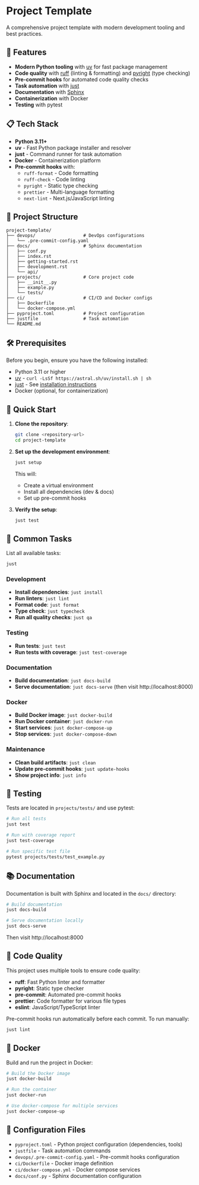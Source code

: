 # Project Template

A comprehensive project template with modern development tooling and best practices.

## 🚀 Features

- **Modern Python tooling** with [uv](https://github.com/astral-sh/uv) for fast package management
- **Code quality** with [ruff](https://github.com/astral-sh/ruff) (linting & formatting) and [pyright](https://github.com/microsoft/pyright) (type checking)
- **Pre-commit hooks** for automated code quality checks
- **Task automation** with [just](https://github.com/casey/just)
- **Documentation** with [Sphinx](https://www.sphinx-doc.org/)
- **Containerization** with Docker
- **Testing** with pytest

## 📋 Tech Stack

- **Python 3.11+**
- **uv** - Fast Python package installer and resolver
- **just** - Command runner for task automation
- **Docker** - Containerization platform
- **Pre-commit hooks** with:
  - `ruff-format` - Code formatting
  - `ruff-check` - Code linting
  - `pyright` - Static type checking
  - `prettier` - Multi-language formatting
  - `next-lint` - Next.js/JavaScript linting

## 📁 Project Structure

```
project-template/
├── devops/                  # DevOps configurations
│   └── .pre-commit-config.yaml
├── docs/                    # Sphinx documentation
│   ├── conf.py
│   ├── index.rst
│   ├── getting-started.rst
│   ├── development.rst
│   └── api/
├── projects/                # Core project code
│   ├── __init__.py
│   ├── example.py
│   └── tests/
├── ci/                      # CI/CD and Docker configs
│   ├── Dockerfile
│   └── docker-compose.yml
├── pyproject.toml           # Project configuration
├── justfile                 # Task automation
└── README.md
```

## 🛠️ Prerequisites

Before you begin, ensure you have the following installed:

- Python 3.11 or higher
- [uv](https://github.com/astral-sh/uv) - `curl -LsSf https://astral.sh/uv/install.sh | sh`
- [just](https://github.com/casey/just) - See [installation instructions](https://github.com/casey/just#installation)
- Docker (optional, for containerization)

## 🚦 Quick Start

1. **Clone the repository**:
   ```bash
   git clone <repository-url>
   cd project-template
   ```

2. **Set up the development environment**:
   ```bash
   just setup
   ```
   This will:
   - Create a virtual environment
   - Install all dependencies (dev & docs)
   - Set up pre-commit hooks

3. **Verify the setup**:
   ```bash
   just test
   ```

## 📖 Common Tasks

List all available tasks:
```bash
just
```

### Development

- **Install dependencies**: `just install`
- **Run linters**: `just lint`
- **Format code**: `just format`
- **Type check**: `just typecheck`
- **Run all quality checks**: `just qa`

### Testing

- **Run tests**: `just test`
- **Run tests with coverage**: `just test-coverage`

### Documentation

- **Build documentation**: `just docs-build`
- **Serve documentation**: `just docs-serve` (then visit http://localhost:8000)

### Docker

- **Build Docker image**: `just docker-build`
- **Run Docker container**: `just docker-run`
- **Start services**: `just docker-compose-up`
- **Stop services**: `just docker-compose-down`

### Maintenance

- **Clean build artifacts**: `just clean`
- **Update pre-commit hooks**: `just update-hooks`
- **Show project info**: `just info`

## 🧪 Testing

Tests are located in `projects/tests/` and use pytest:

```bash
# Run all tests
just test

# Run with coverage report
just test-coverage

# Run specific test file
pytest projects/tests/test_example.py
```

## 📚 Documentation

Documentation is built with Sphinx and located in the `docs/` directory:

```bash
# Build documentation
just docs-build

# Serve documentation locally
just docs-serve
```

Then visit http://localhost:8000

## 🎨 Code Quality

This project uses multiple tools to ensure code quality:

- **ruff**: Fast Python linter and formatter
- **pyright**: Static type checker
- **pre-commit**: Automated pre-commit hooks
- **prettier**: Code formatter for various file types
- **eslint**: JavaScript/TypeScript linter

Pre-commit hooks run automatically before each commit. To run manually:

```bash
just lint
```

## 🐳 Docker

Build and run the project in Docker:

```bash
# Build the Docker image
just docker-build

# Run the container
just docker-run

# Use docker-compose for multiple services
just docker-compose-up
```

## 📝 Configuration Files

- `pyproject.toml` - Python project configuration (dependencies, tools)
- `justfile` - Task automation commands
- `devops/.pre-commit-config.yaml` - Pre-commit hooks configuration
- `ci/Dockerfile` - Docker image definition
- `ci/docker-compose.yml` - Docker compose services
- `docs/conf.py` - Sphinx documentation configuration
